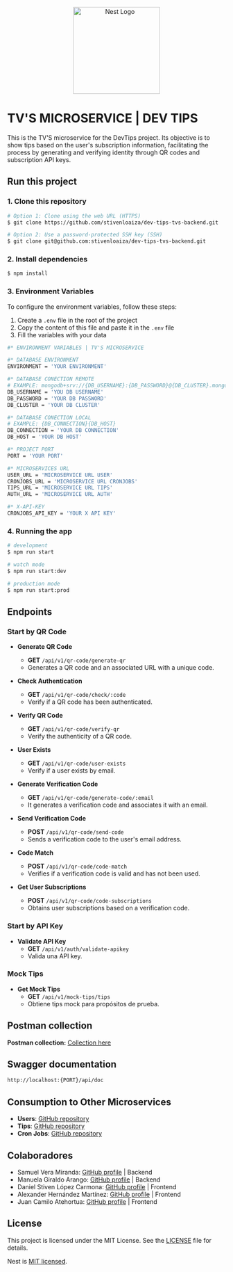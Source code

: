 <p align="center">
  <a href="http://nestjs.com/" target="blank"><img src="https://nestjs.com/img/logo-small.svg" width="200" alt="Nest Logo" /></a>
</p>

# TV'S MICROSERVICE | DEV TIPS

This is the TV'S microservice for the DevTips project. Its objective is to show tips based on the user's subscription information, facilitating the process by generating and verifying identity through QR codes and subscription API keys.

## Run this project

### 1. Clone this repository

```bash
# Option 1: Clone using the web URL (HTTPS)
$ git clone https://github.com/stivenloaiza/dev-tips-tvs-backend.git

# Option 2: Use a password-protected SSH key (SSH)
$ git clone git@github.com:stivenloaiza/dev-tips-tvs-backend.git
```

### 2. Install dependencies

```bash
$ npm install
```

### 3. Environment Variables

To configure the environment variables, follow these steps:

1. Create a `.env` file in the root of the project
2. Copy the content of this file and paste it in the `.env` file
3. Fill the variables with your data

```bash
#* ENVIRONMENT VARIABLES | TV'S MICROSERVICE

#* DATABASE ENVIRONMENT
ENVIRONMENT = 'YOUR ENVIRONMENT'

#* DATABASE CONECTION REMOTE
# EXAMPLE: mongodb+srv://{DB_USERNAME}:{DB_PASSWORD}@{DB_CLUSTER}.mongodb.net/?retryWrites=true&w=majority&appName=Tvs
DB_USERNAME = 'YOU DB USERNAME'
DB_PASSWORD = 'YOUR DB PASSWORD'
DB_CLUSTER = 'YOUR DB CLUSTER'

#* DATABASE CONECTION LOCAL
# EXAMPLE: {DB_CONNECTION}{DB_HOST}
DB_CONNECTION = 'YOUR DB CONNECTION'
DB_HOST = 'YOUR DB HOST'

#* PROJECT PORT
PORT = 'YOUR PORT'

#* MICROSERVICES URL
USER_URL = 'MICROSERVICE URL USER'
CRONJOBS_URL = 'MICROSERVICE URL CRONJOBS'
TIPS_URL = 'MICROSERVICE URL TIPS'
AUTH_URL = 'MICROSERVICE URL AUTH'

#* X-API-KEY
CRONJOBS_API_KEY = 'YOUR X API KEY'
```

### 4. Running the app

```bash
# development
$ npm run start

# watch mode
$ npm run start:dev

# production mode
$ npm run start:prod
```

## Endpoints

### Start by QR Code

- **Generate QR Code**

  - **GET** `/api/v1/qr-code/generate-qr`
  - Generates a QR code and an associated URL with a unique code.

- **Check Authentication**

  - **GET** `/api/v1/qr-code/check/:code`
  - Verify if a QR code has been authenticated.

- **Verify QR Code**

  - **GET** `/api/v1/qr-code/verify-qr`
  - Verify the authenticity of a QR code.

- **User Exists**

  - **GET** `/api/v1/qr-code/user-exists`
  - Verify if a user exists by email.

- **Generate Verification Code**

  - **GET** `/api/v1/qr-code/generate-code/:email`
  - It generates a verification code and associates it with an email.

- **Send Verification Code**

  - **POST** `/api/v1/qr-code/send-code`
  - Sends a verification code to the user's email address.

- **Code Match**

  - **POST** `/api/v1/qr-code/code-match`
  - Verifies if a verification code is valid and has not been used.

- **Get User Subscriptions**
  - **POST** `/api/v1/qr-code/code-subscriptions`
  - Obtains user subscriptions based on a verification code.

### Start by API Key

- **Validate API Key**
  - **GET** `/api/v1/auth/validate-apikey`
  - Valida una API key.

### Mock Tips

- **Get Mock Tips**
  - **GET** `/api/v1/mock-tips/tips`
  - Obtiene tips mock para propósitos de prueba.

## Postman collection

**Postman collection:** [Collection here](./postman/TV'S%20MICROSERVICE.postman_collection.json)

## Swagger documentation

```bash
http://localhost:{PORT}/api/doc
```

## Consumption to Other Microservices

- **Users**: [GitHub repository](https://github.com/stivenloaiza/dev-tips-users-backend)
- **Tips**: [GitHub repository](https://github.com/stivenloaiza/dev-tips-tips-backend)
- **Cron Jobs**: [GitHub repository](https://github.com/stivenloaiza/dev-tips-cronjobs-backend)

## Colaboradores

- Samuel Vera Miranda: [GitHub profile](https://github.com/SamuelSml8) | Backend
- Manuela Giraldo Arango: [GitHub profile](https://github.com/Arangog20) | Backend
- Daniel Stiven López Carmona: [GitHub profile](https://github.com/stiv-ca) | Frontend
- Alexander Hernández Martínez: [GitHub profile](https://github.com/AlexanderHernandez17) | Frontend
- Juan Camilo Atehortua: [GitHub profile](https://github.com/JuanCamilo97-stack) | Frontend

## License

This project is licensed under the MIT License. See the [LICENSE](LICENSE) file for details.

Nest is [MIT licensed](https://github.com/nestjs/nest/blob/master/LICENSE).
